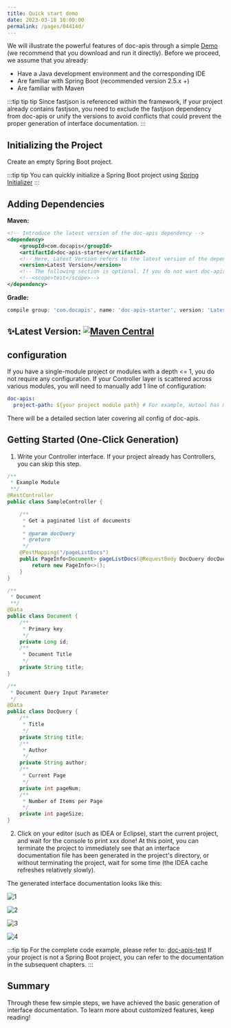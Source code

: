 ```yaml
---
title: Quick start demo
date: 2023-03-18 10:00:00
permalink: /pages/04414d/
---
```


We will illustrate the powerful features of doc-apis through a simple [Demo](https://github.com/xpc1024/doc-apis-springboot-demo-en) (we recommend that you download and run it directly). Before we proceed, we assume that you already:

- Have a Java development environment and the corresponding IDE
- Are familiar with Spring Boot (recommended version 2.5.x +)
- Are familiar with Maven

:::tip tip tip
Since fastjson is referenced within the framework, if your project already contains fastjson, you need to exclude the fastjson dependency from doc-apis or unify the versions to avoid conflicts that could prevent the proper generation of interface documentation.
:::

## Initializing the Project

Create an empty Spring Boot project.

:::tip tip
You can quickly initialize a Spring Boot project using [Spring Initializer](https://start.spring.io/)
:::

## Adding Dependencies

**Maven:**

```xml
<!-- Introduce the latest version of the doc-apis dependency -->
<dependency>
    <groupId>com.docapis</groupId>
    <artifactId>doc-apis-starter</artifactId>
    <!-- Here, Latest Version refers to the latest version of the dependency, for example, 2.0.0. You can obtain this information from the following image -->
    <version>Latest Version</version>
    <!-- The following section is optional. If you do not want doc-apis to be packaged into your project, you can also automatically generate the interface documentation by starting the project through the test module -->
    <!--<scope>test</scope>-->
</dependency>

```

**Gradle:**

```groovy
compile group: 'com.docapis', name: 'doc-apis-starter', version: 'Latest Version'
```

## ✨Latest Version: [![Maven Central](https://img.shields.io/github/v/release/xpc1024/easy-es?include_prereleases&logo=xpc&style=plastic)](https://search.maven.org/search?q=g:io.github.xpc1024%20a:easy-*)

## configuration

If you have a single-module project or modules with a depth <= 1, you do not require any configuration. If your Controller layer is scattered across various modules, you will need to manually add 1 line of configuration:

```yaml
doc-apis:
  project-path: ${your project module path} # For example, Hutool has multiple modules. If the code exists on the E drive and only the AOP module requires documentation, then configure it to the specific module, e.g., E:\hutool\hutool-aop. If there are multiple modules, separate them with commas.
```
There will be a detailed section later covering all config of doc-apis.


## Getting Started (One-Click Generation)

1. Write your Controller interface. If your project already has Controllers, you can skip this step.

```java
/**
 * Example Module
 **/
@RestController
public class SampleController {

    /**
     * Get a paginated list of documents
     *
     * @param docQuery
     * @return
     */
    @PostMapping("/pageListDocs")
    public PageInfo<Document> pageListDocs(@RequestBody DocQuery docQuery) {
        return new PageInfo<>();
    }
}

/**
 * Document
 **/
@Data
public class Document {
    /**
     * Primary key
     */
    private Long id;
    /**
     * Document Title
     */
    private String title;
}

/**
 * Document Query Input Parameter
 */
@Data
public class DocQuery {
    /**
     * Title
     */
    private String title;
    /**
     * Author
     */
    private String author;
    /**
     * Current Page
     */
    private int pageNum;
    /**
     * Number of Items per Page
     */
    private int pageSize;
}


```

2. Click on your editor (such as IDEA or Eclipse), start the current project, and wait for the console to print xxx done! At this point, you can terminate the project to immediately see that an interface documentation file has been generated in the project's directory, or without terminating the project, wait for some time (the IDEA cache refreshes relatively slowly).

The generated interface documentation looks like this:

![1](https://iknow.hs.net/0b2727a5-b7a7-4322-91dd-d19768003254.png)
<br/>

![2](https://iknow.hs.net/debe308b-01fc-4458-887b-281f2ff44cb0.png)
<br/>

![3](https://iknow.hs.net/d711a56e-7733-4b25-8773-0a8b31f57d90.png)
<br/>

![4](https://iknow.hs.net/1899397e-2122-4dec-a2c6-8ad4940f12cd.png)


:::tip tip
For the complete code example, please refer to: [doc-apis-test](https://github.com/xpc1024/doc-apis/tree/main/doc-apis-test) If your project is not a Spring Boot project, you can refer to the documentation in the subsequent chapters.
:::

## Summary

Through these few simple steps, we have achieved the basic generation of interface documentation. To learn more about customized features, keep reading!